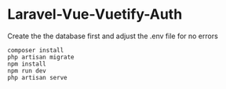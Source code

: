 # Laravel-Vue-Vuetify-Auth
Create the the database first and adjust the .env file for no errors

    composer install  
    php artisan migrate  
    npm install  
    npm run dev   
    php artisan serve

